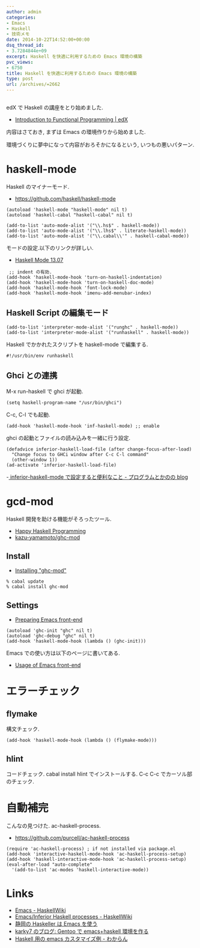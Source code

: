 ```yaml
---
author: admin
categories:
- Emacs
- Haskell
- 技術メモ
date: 2014-10-22T14:52:00+00:00
dsq_thread_id:
- 3.7284844e+09
excerpt: Haskell を快適に利用するための Emacs 環境の構築
pvc_views:
- 6750
title: Haskell を快適に利用するための Emacs 環境の構築
type: post
url: /archives/=2662
---
```


<img alt="" src="http://futurismo.biz/wp-content/uploads/emacs_logo.jpg"/>

edX で Haskell の講座をとり始めました.

-   [Introduction to Functional Programming |
    edX](https://www.edx.org/course/delftx/delftx-fp101x-introduction-functional-2126#.VEfEZ1svCCg)

内容はさておき, まずは Emacs の環境作りから始めました.

環境づくりに夢中になって内容がおろそかになるという,
いつもの悪いパターン.

haskell-mode
============

Haskell のマイナーモード.

-   <https://github.com/haskell/haskell-mode>

``` {.commonlisp}
(autoload 'haskell-mode "haskell-mode" nil t)
(autoload 'haskell-cabal "haskell-cabal" nil t)

(add-to-list 'auto-mode-alist '("\\.hs$" . haskell-mode))
(add-to-list 'auto-mode-alist '("\\.lhs$" . literate-haskell-mode))
(add-to-list 'auto-mode-alist '("\\.cabal\\'" . haskell-cabal-mode))
```

モードの設定.以下のリンクが詳しい.

-   [Haskell Mode
    13.07](http://haskell.github.io/haskell-mode/manual/latest/)

``` {.commonlisp}
 ;; indent の有効.
(add-hook 'haskell-mode-hook 'turn-on-haskell-indentation)
(add-hook 'haskell-mode-hook 'turn-on-haskell-doc-mode)
(add-hook 'haskell-mode-hook 'font-lock-mode)
(add-hook 'haskell-mode-hook 'imenu-add-menubar-index)

```

Haskell Script の編集モード
---------------------------

``` {.commonlisp}
(add-to-list 'interpreter-mode-alist '("runghc" . haskell-mode))
(add-to-list 'interpreter-mode-alist '("runhaskell" . haskell-mode))
```

Haskell でかかれたスクリプトを haskell-mode で編集する.

``` {.haskell}
#!/usr/bin/env runhaskell
```

Ghci との連携
-------------

M-x run-haskell で ghci が起動.

``` {.commonlisp}
(setq haskell-program-name "/usr/bin/ghci")
```

C-c, C-l でも起動.

``` {.commonlisp}
(add-hook 'haskell-mode-hook 'inf-haskell-mode) ;; enable
```

ghci の起動とファイルの読み込みを一緒に行う設定.

``` {.commonlisp}
(defadvice inferior-haskell-load-file (after change-focus-after-load)
  "Change focus to GHCi window after C-c C-l command"
  (other-window 1))
(ad-activate 'inferior-haskell-load-file)
```

-[ inferior-haskell-mode で設定すると便利なこと - プログラムとかのの
blog](http://d.hatena.ne.jp/pogin/20140121/1390299797)

gcd-mod
=======

Haskell 開発を助ける機能がそろったツール.

-   [Happy Haskell
    Programming](http://www.mew.org/%7Ekazu/proj/ghc-mod/en/)
-   [kazu-yamamoto/ghc-mod](https://github.com/kazu-yamamoto/ghc-mod)

Install
-------

-   [Installing
    "ghc-mod"](http://www.mew.org/~kazu/proj/ghc-mod/en/install.html)

``` {.bash}
% cabal update
% cabal install ghc-mod
```

Settings
--------

-   [Preparing Emacs
    front-end](http://www.mew.org/~kazu/proj/ghc-mod/en/preparation.html)

``` {.commonlisp}
(autoload 'ghc-init "ghc" nil t)
(autoload 'ghc-debug "ghc" nil t)
(add-hook 'haskell-mode-hook (lambda () (ghc-init)))
```

Emacs での使い方は以下のページに書いてある.

-   [Usage of Emacs
    front-end](http://www.mew.org/~kazu/proj/ghc-mod/en/emacs.html)

エラーチェック
==============

flymake
-------

構文チェック.

``` {.commonlisp}
(add-hook 'haskell-mode-hook (lambda () (flymake-mode)))
```

hlint
-----

コードチェック. cabal install hlint でインストールする. C-c C-c
でカーソル部のチェック.

自動補完
========

こんなの見つけた. ac-haskell-process.

-   <https://github.com/purcell/ac-haskell-process>

``` {.commonlisp}
(require 'ac-haskell-process) ; if not installed via package.el
(add-hook 'interactive-haskell-mode-hook 'ac-haskell-process-setup)
(add-hook 'haskell-interactive-mode-hook 'ac-haskell-process-setup)
(eval-after-load "auto-complete"
  '(add-to-list 'ac-modes 'haskell-interactive-mode))
```

Links
=====

-   [Emacs - HaskellWiki](http://www.haskell.org/haskellwiki/Emacs)
-   [Emacs/Inferior Haskell processes -
    HaskellWiki](http://www.haskell.org/haskellwiki/Emacs/Inferior_Haskell_processes)
-   [静岡の Haskeller は Emacs
    を使う](http://www.slideshare.net/KazufumiOhkawa/haskelleremacs)
-   [karky7 のブログ: Gentoo で emacs+haskell
    環境を作る](http://blog.karky7.com/2012/12/gentooemacshaskell.html)
-   [Haskell 用の emacs カスタマイズ例 -
    わからん](http://d.hatena.ne.jp/kitokitoki/20111217/p1)

